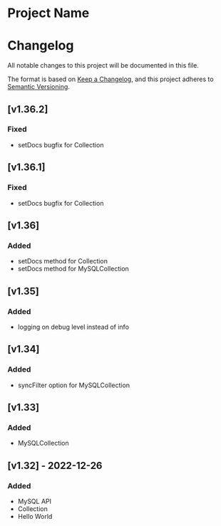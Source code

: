 # Project Name

# Changelog

All notable changes to this project will be documented in this file.

The format is based on [Keep a Changelog](https://keepachangelog.com/en/1.0.0/),
and this project adheres to [Semantic Versioning](https://semver.org/spec/v2.0.0.html).

## [v1.36.2]

### Fixed

- setDocs bugfix for Collection

## [v1.36.1]

### Fixed

- setDocs bugfix for Collection

## [v1.36]

### Added

- setDocs method for Collection
- setDocs method for MySQLCollection

## [v1.35]

### Added

- logging on debug level instead of info

## [v1.34]

### Added

- syncFilter option for MySQLCollection

## [v1.33]

### Added

- MySQLCollection

## [v1.32] - 2022-12-26

### Added

- MySQL API
- Collection
- Hello World